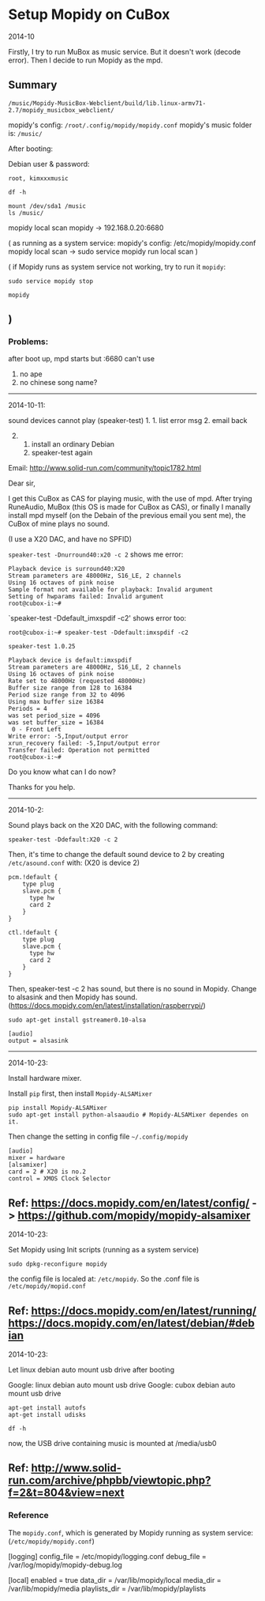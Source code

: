 Setup Mopidy on CuBox
====

2014-10

Firstly, I try to run MuBox as music service. But it doesn't work (decode error). Then I decide to run Mopidy as the mpd.

## Summary

`/music/Mopidy-MusicBox-Webclient/build/lib.linux-armv71-2.7/mopidy_musicbox_webclient/`

mopidy's config: `/root/.config/mopidy/mopidy.conf`
mopidy's music folder is: `/music/`

After booting:

Debian user & password:

    root, kimxxxmusic

    df -h

    mount /dev/sda1 /music
    ls /music/

mopidy local scan
mopidy
-> 192.168.0.20:6680


(
as running as a system service:
mopidy's config: /etc/mopidy/mopidy.conf
mopidy local scan -> sudo service mopidy run local scan
)

(
if Mopidy runs as system service not working, try to run it `mopidy`:

    sudo service mopidy stop
    
    mopidy
)
----

### Problems: 

after boot up, mpd starts but :6680 can't use
1. no ape
2. no chinese song name?

----

2014-10-11:

sound devices cannot play (speaker-test)
1.
	1. list error msg
	2. email back

2.
	1. install an ordinary Debian
	2. speaker-test again

Email:
http://www.solid-run.com/community/topic1782.html

Dear sir,

I get this CuBox as CAS for playing music, with the use of mpd. After trying RuneAudio, MuBox (this OS is made for CuBox as CAS), or finally I manally install mpd myself (on the Debain of the previous email you sent me), the CuBox of mine plays no sound.

(I use a X20 DAC, and have no SPFID)

`speaker-test -Dnurround40:x20 -c 2` shows me error:

    Playback device is surround40:X20
    Stream parameters are 48000Hz, S16_LE, 2 channels
    Using 16 octaves of pink noise
    Sample format not available for playback: Invalid argument
    Setting of hwparams failed: Invalid argument
    root@cubox-i:~#


`speaker-test -Ddefault_imxspdif -c2' shows error too:

    root@cubox-i:~# speaker-test -Ddefault:imxspdif -c2

    speaker-test 1.0.25

    Playback device is default:imxspdif
    Stream parameters are 48000Hz, S16_LE, 2 channels
    Using 16 octaves of pink noise
    Rate set to 48000Hz (requested 48000Hz)
    Buffer size range from 128 to 16384
    Period size range from 32 to 4096
    Using max buffer size 16384
    Periods = 4
    was set period_size = 4096
    was set buffer_size = 16384
     0 - Front Left
    Write error: -5,Input/output error
    xrun_recovery failed: -5,Input/output error
    Transfer failed: Operation not permitted
    root@cubox-i:~# 


Do you know what can I do now?

Thanks for you help.

----

2014-10-2:

Sound plays back on the X20 DAC, with the following command:

    speaker-test -Ddefault:X20 -c 2

Then, it's time to change the default sound device  to 2 by creating `/etc/asound.conf` with: (X20 is device 2)

    pcm.!default {
        type plug
        slave.pcm {
          type hw
          card 2
        }
    }
    
    ctl.!default {
        type plug
        slave.pcm {
          type hw
          card 2
        }
    }

Then, speaker-test -c 2 has sound, but there is no sound in Mopidy.
Change to alsasink and then Mopidy has sound. (https://docs.mopidy.com/en/latest/installation/raspberrypi/)

    sudo apt-get install gstreamer0.10-alsa
    
    [audio]
    output = alsasink

----
2014-10-23:

Install hardware mixer.

Install `pip` first, then install `Mopidy-ALSAMixer`

    pip install Mopidy-ALSAMixer
    sudo apt-get install python-alsaaudio # Mopidy-ALSAMixer dependes on it.

Then change the setting in config file `~/.config/mopidy`

    [audio]
    mixer = hardware
    [alsamixer]
    card = 2 # X20 is no.2
    control = XMOS Clock Selector

Ref: https://docs.mopidy.com/en/latest/config/ -> https://github.com/mopidy/mopidy-alsamixer
----
2014-10-23:

Set Mopidy using Init scripts (running as a system service)

    sudo dpkg-reconfigure mopidy

the config file is localed at: `/etc/mopidy`. So the .conf file is `/etc/mopidy/mopid.conf` 

Ref: https://docs.mopidy.com/en/latest/running/
https://docs.mopidy.com/en/latest/debian/#debian
----
2014-10-23:

Let linux debian auto mount usb drive after booting

Google: linux debian auto mount usb drive
Google: cubox debian auto mount usb drive


    apt-get install autofs
    apt-get install udisks

    df -h

now, the USB drive containing music is mounted at /media/usb0

Ref: http://www.solid-run.com/archive/phpbb/viewtopic.php?f=2&t=804&view=next
----

### Reference

The `mopidy.conf`, which is generated by Mopidy running as system service: (`/etc/mopidy/mopidy.conf`)

[logging]
config_file = /etc/mopidy/logging.conf
debug_file = /var/log/mopidy/mopidy-debug.log

[local]
enabled = true
data_dir = /var/lib/mopidy/local
media_dir = /var/lib/mopidy/media
playlists_dir = /var/lib/mopidy/playlists

